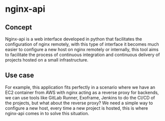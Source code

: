 # nginx-api

## Concept

Nginx-api is a web interface developed in python that facilitates the configuration of nginx remotely, with this type of interface it becomes much easier to configure a new host on nginx remotely or internally, this tool aims to facilitate the process of continuous integration and continuous delivery of projects hosted on a small infrastructure.

## Use case

For example, this application fits perfectly in a scenario where we have an EC2 container from AWS with nginx acting as a reverse proxy for backends, we can use tools like GitLab Runner, Exoframe, Jenkins to do the CI/CD of the projects, but what about the reverse proxy? We need a simple way to configure a new host, every time a new project is hosted, this is where nginx-api comes in to solve this situation.
